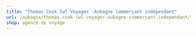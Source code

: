 ```yaml
---
title: "Thomas Cook Iwl Voyages -Aubagne Commerçant indépendant"
url: /aubagne/thomas-cook-iwl-voyages-aubagne-commercant-independant/
shop: agence de voyage
---
```

